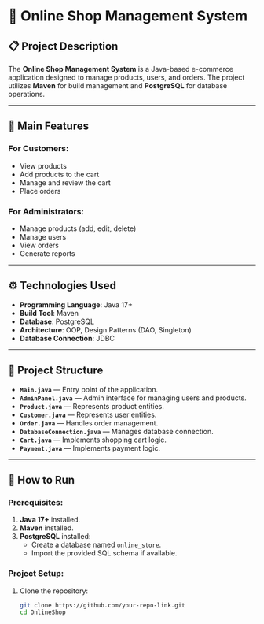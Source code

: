 # 🛒 Online Shop Management System

## 📋 Project Description
The **Online Shop Management System** is a Java-based e-commerce application designed to manage products, users, and orders. The project utilizes **Maven** for build management and **PostgreSQL** for database operations.

---

## 🚀 Main Features

### For Customers:
- View products
- Add products to the cart
- Manage and review the cart
- Place orders

### For Administrators:
- Manage products (add, edit, delete)
- Manage users
- View orders
- Generate reports

---

## ⚙️ Technologies Used
- **Programming Language**: Java 17+
- **Build Tool**: Maven
- **Database**: PostgreSQL
- **Architecture**: OOP, Design Patterns (DAO, Singleton)
- **Database Connection**: JDBC

---

## 📂 Project Structure
- **`Main.java`** — Entry point of the application.
- **`AdminPanel.java`** — Admin interface for managing users and products.
- **`Product.java`** — Represents product entities.
- **`Customer.java`** — Represents user entities.
- **`Order.java`** — Handles order management.
- **`DatabaseConnection.java`** — Manages database connection.
- **`Cart.java`** — Implements shopping cart logic.
- **`Payment.java`** — Implements payment logic.

---

## 📖 How to Run

### Prerequisites:
1. **Java 17+** installed.
2. **Maven** installed.
3. **PostgreSQL** installed:
    - Create a database named `online_store`.
    - Import the provided SQL schema if available.

### Project Setup:
1. Clone the repository:
   ```bash
   git clone https://github.com/your-repo-link.git
   cd OnlineShop
